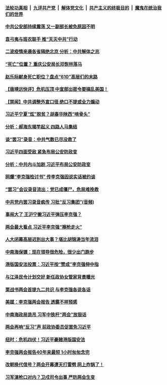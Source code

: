 

####  [法轮功真相](../../../../basic/blob/master/README.md?t=06210531) &nbsp;|&nbsp; [九评共产党](../../../../9ping.md/blob/master/README.md?t=06210531) &nbsp;|&nbsp; [解体党文化](../../../../jtdwh.md/blob/master/README.md?t=06210531)  &nbsp;|&nbsp; [共产主义的终极目的](../../../../gczydzjmd.md/blob/master/README.md?t=06210531) &nbsp;|&nbsp; [魔鬼在统治我们的世界](../../../../mgztzwmdsj.md/blob/master/README.md?t=06210531) 

#### [中共公安部持续震荡 又一副部长被免原因不明](../pages/prog1138/a102872353.md?t=06210531) 

#### [袁弓夷与班农联手 推“天灭中共”行动](../pages/prog1138/a102871777.md?t=06210531) 

#### [二波疫情来袭各省隔绝北京 分析：中共解体之兆](../pages/prog1138/a102871188.md?t=06210531) 

#### [“死亡”位置？ 重庆公安局长邓恢林落马](../pages/prog1138/a102870988.md?t=06210531) 

#### [赵乐际献身死亡职位？盘点“610”高层们的末路](../pages/prog1138/a102868322.md?t=06210531) 

#### [【唐靖远快评】危机压顶 中宣部出密令要搞乱美国！](../pages/prog1138/a102867289.md?t=06210531) 

#### [【禁闻】中共调整外宣口径 绝口不提或全力煽动](../pages/prog1138/a102867127.md?t=06210531) 

#### [习近平宁夏“炫”脱贫？胡春华陕西“啃骨头”](../pages/prog1138/a102866660.md?t=06210531) 

#### [分析：郝海东揭竿起义 四路人马集结](../pages/prog1138/a102866455.md?t=06210531) 

#### [谈“罢习”录音：中共气数已尽没救了](../pages/prog1138/a102866423.md?t=06210531) 

#### [习近平四面受敌 紧急布局公安防政变](../pages/prog1138/a102863931.md?t=06210531) 

#### [分析：中共内斗加剧 习近平布局公安防政变](../pages/prog1138/a102863885.md?t=06210531) 

#### [网爆“李克强检讨书” 传李克强因说实话被约谈](../pages/prog1138/a102862912.md?t=06210531) 

#### [“罢习”会议录音流出：党已成僵尸，危局难挽救](../pages/prog1138/a102862787.md?t=06210531) 

#### [中共党内罢习录音疯传 习批“反习集团”(音频)](../pages/prog1138/a102862024.md?t=06210531) 

#### [事闹大了 王沪宁搬习近平弹压李克强？](../pages/prog1138/a102861988.md?t=06210531) 

#### [两会最大看点 习近平李克强“擦枪走火”](../pages/prog1138/a102860436.md?t=06210531) 

#### [人大闭幕高层迟到出大事？堪比胡锦涛当年流泪](../pages/prog1138/a102859399.md?t=06210531) 

#### [中南海保镖：现在领导很危险，很少出门跑步](../pages/prog1138/a102858639.md?t=06210531) 

#### [港版国安法投票：习近平按“赞成”李克强伸中指](../pages/prog1138/a102858517.md?t=06210531) 

#### [与江泽民令计划交好 新任政协女管家背景曝光](../pages/prog1138/a102857716.md?t=06210531) 

#### [栗战书两会首提九二共识 与李克强各说各话](../pages/prog1138/a102856077.md?t=06210531) 

#### [美媒：李克强两会报告 透露不祥预感](../pages/prog1138/a102855954.md?t=06210531) 

#### [中南海政局诡吊 习军中铁杆“两会”放狠话](../pages/prog1138/a102855175.md?t=06210531) 

#### [两会再响“反习”声 前政协委员促罢免习近平](../pages/prog1138/a102854149.md?t=06210531) 

#### [纽时：危机四伏！习近平豪赌港版国安法](../pages/prog1138/a102853942.md?t=06210531) 

#### [李克强两会报告40年来最短 1小时匆匆念完](../pages/prog1138/a102853259.md?t=06210531) 

#### [改朝换代信号？两会开幕遭天打雷劈 网上炸锅了！](../pages/prog1138/a102853217.md?t=06210531) 


#### [习军演枪口对内？卫戍司令出事 严防两会生变](../pages/prog1138/a102850675.md?t=06210531) 

